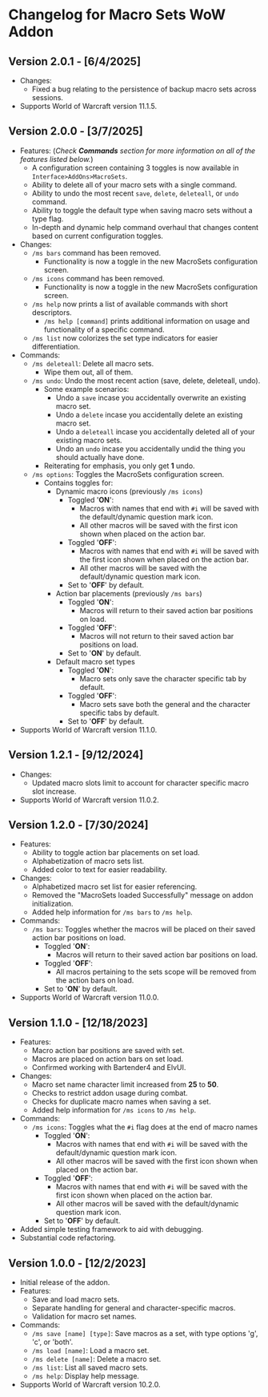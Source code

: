 # Changelog for Macro Sets WoW Addon

## Version 2.0.1 - [6/4/2025]

- Changes:
  - Fixed a bug relating to the persistence of backup macro sets across sessions.
- Supports World of Warcraft version 11.1.5.

## Version 2.0.0 - [3/7/2025]

- Features: (*Check **Commands** section for more information on all of the features listed below.*)
  - A configuration screen containing 3 toggles is now available in `Interface>AddOns>MacroSets`.
  - Ability to delete all of your macro sets with a single command.
  - Ability to undo the most recent `save`, `delete`, `deleteall`, or `undo` command.
  - Ability to toggle the default type when saving macro sets without a type flag.
  - In-depth and dynamic help command overhaul that changes content based on current configuration toggles.
- Changes:
  - `/ms bars` command has been removed. 
    - Functionality is now a toggle in the new MacroSets configuration screen.
  - `/ms icons` command has been removed.
    - Functionality is now a toggle in the new MacroSets configuration screen.
  - `/ms help` now prints a list of available commands with short descriptors.
    - `/ms help [command]` prints additional information on usage and functionality of a specific command.
  - `/ms list` now colorizes the set type indicators for easier differentiation.
- Commands:
  - `/ms deleteall`: Delete all macro sets.
    - Wipe them out, all of them.
  - `/ms undo`: Undo the most recent action (save, delete, deleteall, undo).
    - Some example scenarios:
      - Undo a `save` incase you accidentally overwrite an existing macro set.
      - Undo a `delete` incase you accidentally delete an existing macro set.
      - Undo a `deleteall` incase you accidentally deleted all of your existing macro sets.
      - Undo an `undo` incase you accidentally undid the thing you should actually have done.
    - Reiterating for emphasis, you only get **1** undo.
  - `/ms options`: Toggles the MacroSets configuration screen.
    - Contains toggles for:
      - Dynamic macro icons (previously `/ms icons`)
        - Toggled '**ON**':
          - Macros with names that end with `#i` will be saved with the default/dynamic question mark icon.
          - All other macros will be saved with the first icon shown when placed on the action bar.
        - Toggled '**OFF**':
          - Macros with names that end with `#i` will be saved with the first icon shown when placed on the action bar.
          - All other macros will be saved with the default/dynamic question mark icon.
        - Set to '**OFF**' by default.
      - Action bar placements (previously `/ms bars`)
        - Toggled '**ON**':
          - Macros will return to their saved action bar positions on load.
        - Toggled '**OFF**':
          - Macros will not return to their saved action bar positions on load.
        - Set to '**ON**' by default.
      - Default macro set types
        - Toggled '**ON**':
          - Macro sets only save the character specific tab by default.
        - Toggled '**OFF**':
          - Macro sets save both the general and the character specific tabs by default.
        - Set to '**OFF**' by default.
- Supports World of Warcraft version 11.1.0.

## Version 1.2.1 - [9/12/2024]

- Changes:
  - Updated macro slots limit to account for character specific macro slot increase.
- Supports World of Warcraft version 11.0.2.

## Version 1.2.0 - [7/30/2024]

- Features:
  - Ability to toggle action bar placements on set load.
  - Alphabetization of macro sets list.
  - Added color to text for easier readability.
- Changes:
  - Alphabetized macro set list for easier referencing.
  - Removed the "MacroSets loaded Successfully" message on addon initialization.
  - Added help information for `/ms bars` to `/ms help`.
- Commands:
  - `/ms bars`: Toggles whether the macros will be placed on their saved action bar positions on load.
    - Toggled '**ON**':
      - Macros will return to their saved action bar positions on load.
    - Toggled '**OFF**':
      - All macros pertaining to the sets scope will be removed from the action bars on load.
    - Set to '**ON**' by default.
- Supports World of Warcraft version 11.0.0.

## Version 1.1.0 - [12/18/2023]

- Features:
  - Macro action bar positions are saved with set.
  - Macros are placed on action bars on set load.
  - Confirmed working with Bartender4 and ElvUI.
- Changes:
  - Macro set name character limit increased from **25** to **50**.
  - Checks to restrict addon usage during combat.
  - Checks for duplicate macro names when saving a set.
  - Added help information for `/ms icons` to `/ms help`.
- Commands:
  - `/ms icons`: Toggles what the `#i` flag does at the end of macro names
    - Toggled '**ON**':
      - Macros with names that end with `#i` will be saved with the default/dynamic question mark icon.
      - All other macros will be saved with the first icon shown when placed on the action bar.
    - Toggled '**OFF**':
      - Macros with names that end with `#i` will be saved with the first icon shown when placed on the action bar.
      - All other macros will be saved with the default/dynamic question mark icon.
    - Set to '**OFF**' by default.
- Added simple testing framework to aid with debugging.
- Substantial code refactoring.

## Version 1.0.0 - [12/2/2023]

- Initial release of the addon.
- Features:
  - Save and load macro sets.
  - Separate handling for general and character-specific macros.
  - Validation for macro set names.
- Commands:
  - `/ms save [name] [type]`: Save macros as a set, with type options 'g', 'c', or 'both'.
  - `/ms load [name]`: Load a macro set.
  - `/ms delete [name]`: Delete a macro set.
  - `/ms list`: List all saved macro sets.
  - `/ms help`: Display help message.
- Supports World of Warcraft version 10.2.0.
